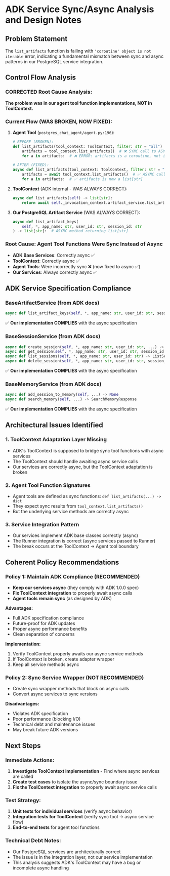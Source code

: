 # ADK Service Sync/Async Analysis and Design Notes

## Problem Statement
The `list_artifacts` function is failing with `'coroutine' object is not iterable` error, indicating a fundamental mismatch between sync and async patterns in our PostgreSQL service integration.

## Control Flow Analysis

### CORRECTED Root Cause Analysis:
**The problem was in our agent tool function implementations, NOT in ToolContext.**

### Current Flow (WAS BROKEN, NOW FIXED):
1. **Agent Tool** (`postgres_chat_agent/agent.py:196`):
   ```python
   # BEFORE (BROKEN):
   def list_artifacts(tool_context: ToolContext, filter: str = "all") -> dict[str, Any]:
       artifacts = tool_context.list_artifacts()  # ❌ SYNC call to ASYNC method
       for a in artifacts:  # ❌ ERROR: artifacts is a coroutine, not iterable
   
   # AFTER (FIXED):
   async def list_artifacts(tool_context: ToolContext, filter: str = "all") -> dict[str, Any]:
       artifacts = await tool_context.list_artifacts()  # ✅ ASYNC call with await
       for a in artifacts:  # ✅ artifacts is now a list[str]
   ```

2. **ToolContext** (ADK internal - WAS ALWAYS CORRECT):
   ```python
   async def list_artifacts(self) -> list[str]:
       return await self._invocation_context.artifact_service.list_artifact_keys(...)
   ```

3. **Our PostgreSQL Artifact Service** (WAS ALWAYS CORRECT):
   ```python
   async def list_artifact_keys(
       self, *, app_name: str, user_id: str, session_id: str
   ) -> list[str]:  # ASYNC method returning list[str]
   ```

### Root Cause: Agent Tool Functions Were Sync Instead of Async
- **ADK Base Services**: Correctly async ✅
- **ToolContext**: Correctly async ✅  
- **Agent Tools**: Were incorrectly sync ❌ (now fixed to async ✅)
- **Our Services**: Always correctly async ✅

## ADK Service Specification Compliance

### BaseArtifactService (from ADK docs)
```python
async def list_artifact_keys(self, *, app_name: str, user_id: str, session_id: str) -> List[str]
```
✅ **Our implementation COMPLIES** with the async specification

### BaseSessionService (from ADK docs) 
```python
async def create_session(self, *, app_name: str, user_id: str, ...) -> Session
async def get_session(self, *, app_name: str, user_id: str, session_id: str, ...) -> Optional[Session]  
async def list_sessions(self, *, app_name: str, user_id: str) -> ListSessionsResponse
async def delete_session(self, *, app_name: str, user_id: str, session_id: str) -> None
```
✅ **Our implementation COMPLIES** with the async specification

### BaseMemoryService (from ADK docs)
```python
async def add_session_to_memory(self, ...) -> None
async def search_memory(self, ...) -> SearchMemoryResponse  
```
✅ **Our implementation COMPLIES** with the async specification

## Architectural Issues Identified

### 1. ToolContext Adaptation Layer Missing
- ADK's ToolContext is supposed to bridge sync tool functions with async services
- The ToolContext should handle awaiting async service calls
- Our services are correctly async, but the ToolContext adaptation is broken

### 2. Agent Tool Function Signatures
- Agent tools are defined as sync functions: `def list_artifacts(...) -> dict`
- They expect sync results from `tool_context.list_artifacts()`
- But the underlying service methods are correctly async

### 3. Service Integration Pattern
- Our services implement ADK base classes correctly (async)
- The Runner integration is correct (async services passed to Runner)
- The break occurs at the ToolContext → Agent tool boundary

## Coherent Policy Recommendations

### Policy 1: Maintain ADK Compliance (RECOMMENDED)
- **Keep our services async** (they comply with ADK 1.0.0 spec)
- **Fix ToolContext integration** to properly await async calls
- **Agent tools remain sync** (as designed by ADK)

**Advantages:**
- Full ADK specification compliance
- Future-proof for ADK updates  
- Proper async performance benefits
- Clean separation of concerns

**Implementation:**
1. Verify ToolContext properly awaits our async service methods
2. If ToolContext is broken, create adapter wrapper
3. Keep all service methods async

### Policy 2: Sync Service Wrapper (NOT RECOMMENDED)
- Create sync wrapper methods that block on async calls
- Convert async services to sync versions

**Disadvantages:**
- Violates ADK specification
- Poor performance (blocking I/O)
- Technical debt and maintenance issues
- May break future ADK versions

## Next Steps

### Immediate Actions:
1. **Investigate ToolContext implementation** - Find where async services are called
2. **Create test cases** to isolate the async/sync boundary issue
3. **Fix the ToolContext integration** to properly await async service calls

### Test Strategy:
1. **Unit tests for individual services** (verify async behavior)
2. **Integration tests for ToolContext** (verify sync tool → async service flow)
3. **End-to-end tests** for agent tool functions

### Technical Debt Notes:
- Our PostgreSQL services are architecturally correct
- The issue is in the integration layer, not our service implementation
- This analysis suggests ADK's ToolContext may have a bug or incomplete async handling